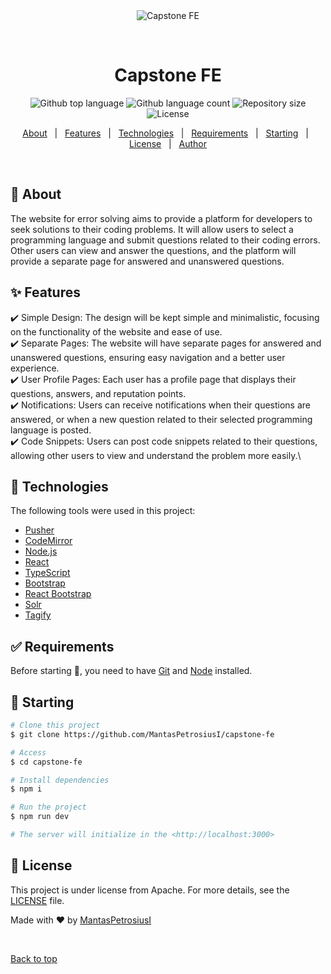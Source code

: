 <div align="center" id="top"> 
  <img src="./.github/app.gif" alt="Capstone FE" />

&#xa0;

  <!-- <a href="https://capstonefe.netlify.app">Demo</a> -->
</div>

<h1 align="center">Capstone FE</h1>

<p align="center">
  <img alt="Github top language" src="https://img.shields.io/github/languages/top/MantasPetrosiusI/capstone-fe?color=56BEB8">

  <img alt="Github language count" src="https://img.shields.io/github/languages/count/MantasPetrosiusI/capstone-fe?color=56BEB8">

  <img alt="Repository size" src="https://img.shields.io/github/repo-size/MantasPetrosiusI/capstone-fe?color=56BEB8">

  <img alt="License" src="https://img.shields.io/github/license/MantasPetrosiusI/capstone-fe?color=56BEB8">

  <!-- <img alt="Github issues" src="https://img.shields.io/github/issues/MantasPetrosiusI/capstone-fe?color=56BEB8" /> -->

  <!-- <img alt="Github forks" src="https://img.shields.io/github/forks/MantasPetrosiusI/capstone-fe?color=56BEB8" /> -->

  <!-- <img alt="Github stars" src="https://img.shields.io/github/stars/MantasPetrosiusI/capstone-fe?color=56BEB8" /> -->
</p>

<!-- Status -->

<!-- <h4 align="center">
	🚧  Capstone FE 🚀 Under construction...  🚧
</h4>

<hr> -->

<p align="center">
  <a href="#dart-about">About</a> &#xa0; | &#xa0; 
  <a href="#sparkles-features">Features</a> &#xa0; | &#xa0;
  <a href="#rocket-technologies">Technologies</a> &#xa0; | &#xa0;
  <a href="#white_check_mark-requirements">Requirements</a> &#xa0; | &#xa0;
  <a href="#checkered_flag-starting">Starting</a> &#xa0; | &#xa0;
  <a href="#memo-license">License</a> &#xa0; | &#xa0;
  <a href="https://github.com/MantasPetrosiusI" target="_blank">Author</a>
</p>

<br>

## :dart: About

The website for error solving aims to provide a platform for developers to seek solutions to their coding problems.
It will allow users to select a programming language and submit questions related to their coding errors.
Other users can view and answer the questions, and the platform will provide a separate page for
answered and unanswered questions.

## :sparkles: Features

:heavy_check_mark:
Simple Design: The design will be kept simple and minimalistic,
focusing on the functionality of the website and ease of use.\
:heavy_check_mark: Separate Pages: The website will have separate pages for answered and unanswered questions,
ensuring easy navigation and a better user experience.\
:heavy_check_mark: User Profile Pages:
Each user has a profile page that displays their questions, answers, and reputation points.\
:heavy_check_mark: Notifications:
Users can receive notifications when their questions are answered,
or when a new question related to their selected programming language is posted.\
:heavy_check_mark: Code Snippets:
Users can post code snippets related to their questions,
allowing other users to view and understand the problem more easily.\

## :rocket: Technologies

The following tools were used in this project:

- [Pusher](https://pusher.com)
- [CodeMirror](https://codemirror.net)
- [Node.js](https://nodejs.org/en/)
- [React](https://pt-br.reactjs.org/)
- [TypeScript](https://www.typescriptlang.org/)
- [Bootstrap](https://getbootstrap.com)
- [React Bootstrap](https://react-bootstrap.github.io)
- [Solr](https://solr.apache.org)
- [Tagify](https://github.com/yairEO/tagify)

## :white_check_mark: Requirements

Before starting :checkered_flag:, you need to have [Git](https://git-scm.com) and [Node](https://nodejs.org/en/) installed.

## :checkered_flag: Starting

```bash
# Clone this project
$ git clone https://github.com/MantasPetrosiusI/capstone-fe

# Access
$ cd capstone-fe

# Install dependencies
$ npm i

# Run the project
$ npm run dev

# The server will initialize in the <http://localhost:3000>
```

## :memo: License

This project is under license from Apache. For more details, see the [LICENSE](LICENSE.md) file.

Made with :heart: by <a href="https://github.com/MantasPetrosiusI" target="_blank">MantasPetrosiusI</a>

&#xa0;

<a href="#top">Back to top</a>
